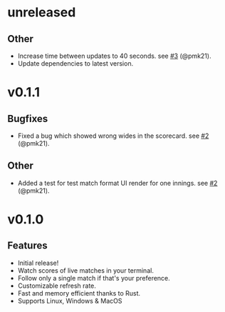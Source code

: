 # unreleased

## Other

* Increase time between updates to 40 seconds. see [#3](https://github.com/pmk21/cricket-rs/issues/3) (@pmk21).
* Update dependencies to latest version.


# v0.1.1

## Bugfixes

* Fixed a bug which showed wrong wides in the scorecard. see [#2](https://github.com/pmk21/cricket-rs/pull/2) (@pmk21).

## Other

* Added a test for test match format UI render for one innings. see [#2](https://github.com/pmk21/cricket-rs/pull/2) (@pmk21).

# v0.1.0

## Features

* Initial release!
* Watch scores of live matches in your terminal.
* Follow only a single match if that's your preference.
* Customizable refresh rate.
* Fast and memory efficient thanks to Rust.
* Supports Linux, Windows & MacOS
